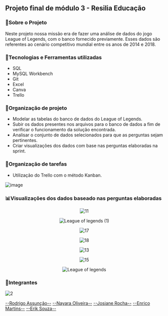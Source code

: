 <h2>Projeto final de módulo 3 - Resilia Educação</h2>


<h3>💬Sobre o Projeto</h3>

Neste projeto nossa missão era de fazer uma análise de dados do jogo League of Legends, com o banco fornecido previamente.
Esses dados são referentes ao cenário competitivo mundial entre os anos de 2014 e 2018.

<h3>🚀Tecnologias e Ferramentas utilizadas</h3>

<ul>
    <li>SQL</li>
    <li>MySQL Workbench</li>
    <li>Git</li>
    <li>Excel</li>
    <li>Canva</li>
    <li>Trello</li>
</ul>

<h3>📅Organização de projeto</h3>

<ul>
    <li>Modelar as tabelas do banco de dados do League of Legends.</li>
    <li>Subir os dados presentes nos arquivos para o banco de dados a fim de verificar o funcionamento da solução encontrada.</li>
    <li>Analisar o conjunto de dados selecionados para que as perguntas sejam pertinentes.</li>
    <li>Criar visualizações dos dados com base nas perguntas elaboradas na sprint.</li>
</ul>

<h3>📅Organização de tarefas</h3>
<ul>
    <li>Utilização do Trello com o método Kanban.</li>
</ul>

![image](https://user-images.githubusercontent.com/102622514/176542815-0a742938-70ad-4051-8576-d21c6a454561.png)


<h3>📊Visualizações dos dados baseado nas perguntas elaboradas</h3>

<div align="center">

![11](https://user-images.githubusercontent.com/102622514/176545984-75f2a97e-df83-4705-bf07-698ed6d17782.png)

![League of legends (1)](https://user-images.githubusercontent.com/102622514/176584662-a241342d-7522-4b0e-af72-945f9bb7b948.png)

![17](https://user-images.githubusercontent.com/102622514/176546020-e93f52da-8a4b-42ab-a75a-76de915c9aab.png)

![18](https://user-images.githubusercontent.com/102622514/176546032-47870eaf-b7b0-452d-826d-9ebb72fa7a61.png)

![13](https://user-images.githubusercontent.com/102622514/176546038-de7976fd-add1-4c9d-a2f8-71430b484150.png)

![15](https://user-images.githubusercontent.com/102622514/176546047-dd845bea-c8e9-4ff6-91d5-92fc31ed2f8a.png)

![League of legends](https://user-images.githubusercontent.com/102622514/176584377-9cbee162-6b7b-482b-8325-7a42a892561f.png)



</div>

<h3>🌈Integrantes</h3>
<div>

![2](https://user-images.githubusercontent.com/102622514/176544430-49075472-f06c-4aeb-81d6-6f6959813471.png)

[--Rodrigo Assunção--](https://www.linkedin.com/in/rodrigo-assun/) [--Nayara Oliveira--](https://www.linkedin.com/in/nayara-marques-65884bb2/) [--Josiane Rocha--](https://www.linkedin.com/in/josiane-r-s-lima-santos-10202971/) [--Enrico Martins--](https://www.linkedin.com/in/enricomartins018/) [--Erik Souza--](https://www.linkedin.com/in/erik-souza-69b603237/)
</div>



